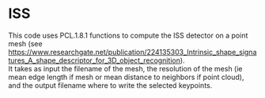 # ISS


This code uses PCL.1.8.1 functions to compute the ISS detector on a point mesh (see https://www.researchgate.net/publication/224135303_Intrinsic_shape_signatures_A_shape_descriptor_for_3D_object_recognition). <br />
It takes as input the filename of the mesh, the resolution of the mesh (ie mean edge length if mesh or mean distance to neighbors if point cloud), and the output filename where to write the selected keypoints. <br />
